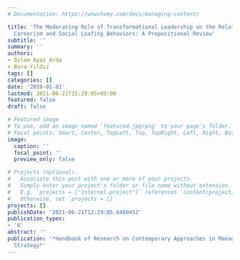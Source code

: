 ```yaml
---
# Documentation: https://wowchemy.com/docs/managing-content/

title: 'The Moderating Role of Transformational Leadership on the Relationship Between
  Careerism and Social Loafing Behaviors: A Propositional Review'
subtitle: ''
summary: ''
authors:
- Özlem Ayaz Arda
- Bora Yıldız
tags: []
categories: []
date: '2019-01-01'
lastmod: 2021-06-21T15:29:05+03:00
featured: false
draft: false

# Featured image
# To use, add an image named `featured.jpg/png` to your page's folder.
# Focal points: Smart, Center, TopLeft, Top, TopRight, Left, Right, BottomLeft, Bottom, BottomRight.
image:
  caption: ''
  focal_point: ''
  preview_only: false

# Projects (optional).
#   Associate this post with one or more of your projects.
#   Simply enter your project's folder or file name without extension.
#   E.g. `projects = ["internal-project"]` references `content/project/deep-learning/index.md`.
#   Otherwise, set `projects = []`.
projects: []
publishDate: '2021-06-21T12:29:05.648045Z'
publication_types:
- '6'
abstract: ''
publication: '*Handbook of Research on Contemporary Approaches in Management and Organizational
  Strategy*'
---
```

